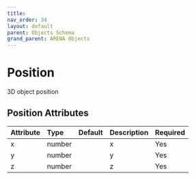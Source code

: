 ```yaml
---
title: 
nav_order: 34
layout: default
parent: Objects Schema
grand_parent: ARENA Objects
---
```



Position
========


3D object position

Position Attributes
--------------------

|Attribute|Type|Default|Description|Required|
| :--- | :--- | :--- | :--- | :--- |
|x|number||x|Yes|
|y|number||y|Yes|
|z|number||z|Yes|
